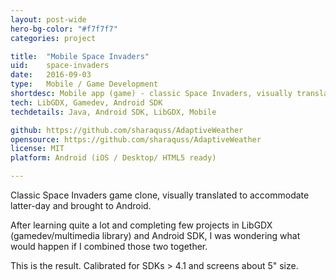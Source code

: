```yaml
---
layout: post-wide
hero-bg-color: "#f7f7f7"
categories: project

title:  "Mobile Space Invaders"
uid:    space-invaders
date:   2016-09-03
type:   Mobile / Game Development
shortdesc: Mobile app (game) - classic Space Invaders, visually translated to accommodate latter-day and brought to Android (and iOS).
tech: LibGDX, Gamedev, Android SDK
techdetails: Java, Android SDK, LibGDX, Mobile

github: https://github.com/sharaquss/AdaptiveWeather
opensource: https://github.com/sharaquss/AdaptiveWeather
license: MIT
platform: Android (iOS / Desktop/ HTML5 ready)

---
```

<p> Classic Space Invaders game clone, visually translated to accommodate latter-day and brought to Android. <p>

<p> After learning quite a lot and completing few projects in LibGDX (gamedev/multimedia library) and Android SDK, I was wondering what would happen if I combined those two together.</p>

<p> This is the result. Calibrated for SDKs > 4.1 and screens about 5" size.</p>
